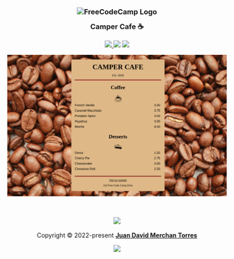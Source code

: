 <h3 align="center">
  <img src="https://upload.wikimedia.org/wikipedia/commons/thumb/3/39/FreeCodeCamp_logo.png/800px-FreeCodeCamp_logo.png"
    width="300" alt="FreeCodeCamp Logo" />
  <br />
  <img src="https://raw.githubusercontent.com/catppuccin/catppuccin/main/assets/misc/transparent.png" height="30"
    width="0px" />
  Camper Cafe ☕
  <img src="https://raw.githubusercontent.com/catppuccin/catppuccin/main/assets/misc/transparent.png" height="30"
    width="0px" />
</h3>

<p align="center">
  <a href="https://github.com/NikolaM-Dev/camper-cafe/stargazers">
    <img
      src="https://img.shields.io/github/stars/NikolaM-Dev/camper-cafe?colorA=363a4f&colorB=b7bdf8&style=for-the-badge" />
  </a>
  <a href="https://github.com/NikolaM-Dev/camper-cafe/issues"><img
      src="https://img.shields.io/github/issues/NikolaM-Dev/camper-cafe?colorA=363a4f&colorB=ff9e64&style=for-the-badge" /></a>
  <a href="https://github.com/NikolaM-Dev/camper-cafe/contributors"><img
      src="https://img.shields.io/github/contributors/NikolaM-Dev/camper-cafe?colorA=363a4f&colorB=9ece6a&style=for-the-badge" /></a>
</p>

<p align="center">
  <img src="./assets/demo.18-10-22.png" alt="Camper Coffe" />
</p>

&nbsp;

<p align="center">
  <img
    src="https://raw.githubusercontent.com/catppuccin/catppuccin/main/assets/footers/gray0_ctp_on_line.svg?sanitize=true" />
</p>
<p align="center">
  Copyright &copy; 2022-present
  <a href="https://github.com/NikolaM-Dev" target="_blank"><strong>Juan David Merchan Torres</strong>
  </a>
</p>
<p align="center">
  <a href="https://github.com/NikolaM-Dev/camper-cafe/blob/main/LICENSE">
    <img
      src="https://img.shields.io/static/v1.svg?style=for-the-badge&label=License&message=MIT&logoColor=d9e0ee&colorA=363a4f&colorB=b7bdf8" /></a>
</p>
